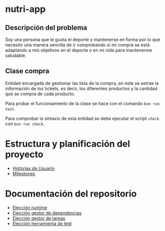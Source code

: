 # nutri-app

## Descripción del problema

Soy una persona que le gusta el deporte y mantenerse en forma por lo que necesito una manera
sencilla de ir comprobando si mi compra se está adaptando a mis objetivos en el deporte o en
mi vida para mantenerme saludable.

## Clase compra

Entidad encargada de gestionar las lista de la compra, en este se extrae la información de los
tickets, es decir, los diferentes productos y la cantidad que se compra de cada producto.

Para probar el funcionamiento de la clase se hace con el comando `bun run test`.

Para comprobar la sintaxis de esta entidad se debe ejecutar el script `check` con `bun run check`.

# Estructura y planificación del proyecto

- [Historias de Usuario](./docs/historias_usuario.md)
- [Milestones](./docs/milestones.md)

# Documentación del repositorio

- [Elección runtime](./docs/runtime.md)
- [Elección gestor de dependencias](./docs/gestor_dependencias.md)
- [Elección gestor de tareas](./docs/gestor_tareas.md)
- [Elección herramienta de test](./docs/test_runner.md)


